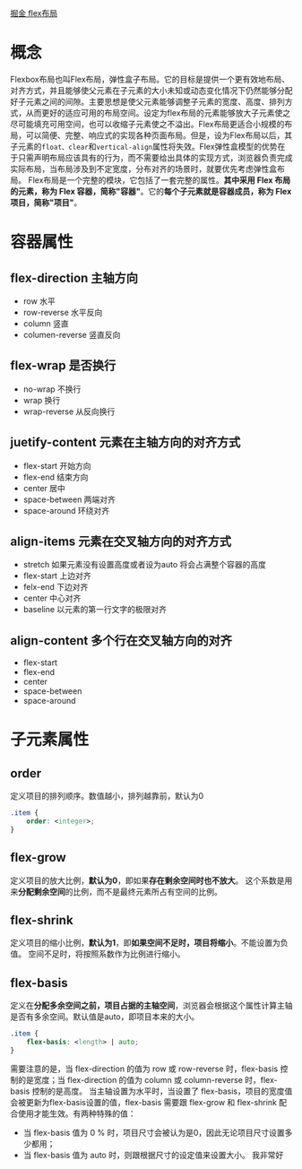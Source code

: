 [掘金 flex布局](https://juejin.cn/post/7004622232378966046)
# 概念
Flexbox布局也叫Flex布局，弹性盒子布局。它的目标是提供一个更有效地布局、对齐方式，并且能够使父元素在子元素的大小未知或动态变化情况下仍然能够分配好子元素之间的间隙。主要思想是使父元素能够调整子元素的宽度、高度、排列方式，从而更好的适应可用的布局空间。设定为flex布局的元素能够放大子元素使之尽可能填充可用空间，也可以收缩子元素使之不溢出。
​
Flex布局更适合小规模的布局，可以简便、完整、响应式的实现各种页面布局。但是，设为Flex布局以后，其子元素的`float、clear`和`vertical-align`属性将失效。Flex弹性盒模型的优势在于只需声明布局应该具有的⾏为，⽽不需要给出具体的实现⽅式，浏览器负责完成实际布局，当布局涉及到不定宽度，分布对⻬的场景时，就要优先考虑弹性盒布局。
Flex布局是一个完整的模块，它包括了一套完整的属性。**其中采用 Flex 布局的元素，称为 Flex 容器，简称"容器"**。它的**每个子元素就是容器成员，称为 Flex 项目，简称"项目"**。
# 容器属性
## flex-direction 主轴方向
- row 水平
- row-reverse 水平反向
- column 竖直
- columen-reverse 竖直反向
## flex-wrap 是否换行
- no-wrap 不换行
- wrap 换行
- wrap-reverse 从反向换行
## juetify-content 元素在主轴方向的对齐方式
- flex-start 开始方向
- flex-end 结束方向
- center 居中
- space-between 两端对齐
- space-around 环绕对齐
## align-items 元素在交叉轴方向的对齐方式
- stretch 如果元素没有设置高度或者设为auto 将会占满整个容器的高度
- flex-start 上边对齐
- felx-end 下边对齐
- center 中心对齐
- baseline 以元素的第一行文字的极限对齐
## align-content 多个行在交叉轴方向的对齐
- flex-start 
- flex-end
- center
- space-between
- space-around
# 子元素属性
## order 
定义项目的排列顺序。数值越小，排列越靠前，默认为0
```css
.item {
    order: <integer>;
}
```
## flex-grow
定义项目的放大比例，**默认为0**，即如果**存在剩余空间时也不放大**。
这个系数是用来**分配剩余空间**的比例，而不是最终元素所占有空间的比例。
## flex-shrink
定义项目的缩小比例，**默认为1**，即**如果空间不足时，项目将缩小**。不能设置为负值。
空间不足时，将按照系数作为比例进行缩小。
## flex-basis
定义在**分配多余空间之前，项目占据的主轴空间**，浏览器会根据这个属性计算主轴是否有多余空间。默认值是auto，即项目本来的大小。
```css
.item {
    flex-basis: <length> | auto;
}
```
需要注意的是，当 flex-direction 的值为 row 或 row-reverse 时，flex-basis 控制的是宽度；当 flex-direction 的值为 column 或 column-reverse 时，flex-basis 控制的是高度。
当主轴设置为水平时，当设置了 flex-basis，项目的宽度值会被更新为flex-basis设置的值，flex-basis 需要跟 flex-grow 和 flex-shrink 配合使用才能生效。有两种特殊的值：
- 当 flex-basis 值为 0 % 时，项目尺寸会被认为是0，因此无论项目尺寸设置多少都用；
- 当 flex-basis 值为 auto 时，则跟根据尺寸的设定值来设置大小。
我非常好
